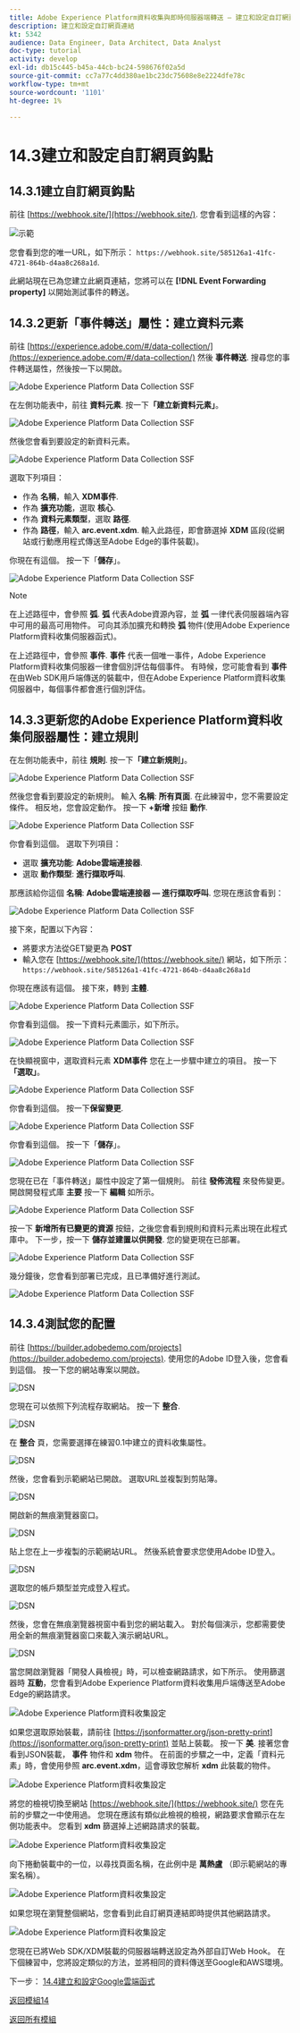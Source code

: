 ```yaml
---
title: Adobe Experience Platform資料收集與即時伺服器端轉送 — 建立和設定自訂網頁連結
description: 建立和設定自訂網頁連結
kt: 5342
audience: Data Engineer, Data Architect, Data Analyst
doc-type: tutorial
activity: develop
exl-id: db15c445-b45a-44cb-bc24-598676f02a5d
source-git-commit: cc7a77c4dd380ae1bc23dc75608e8e2224dfe78c
workflow-type: tm+mt
source-wordcount: '1101'
ht-degree: 1%

---
```


# 14.3建立和設定自訂網頁鈎點

## 14.3.1建立自訂網頁鈎點

前往 [https://webhook.site/](https://webhook.site/). 您會看到這樣的內容：

![示範](./images/webhook1.png)

您會看到您的唯一URL，如下所示： `https://webhook.site/585126a1-41fc-4721-864b-d4aa8c268a1d`.

此網站現在已為您建立此網頁連結，您將可以在 **[!DNL Event Forwarding property]** 以開始測試事件的轉送。

## 14.3.2更新「事件轉送」屬性：建立資料元素

前往 [https://experience.adobe.com/#/data-collection/](https://experience.adobe.com/#/data-collection/) 然後 **事件轉送**. 搜尋您的事件轉送屬性，然後按一下以開啟。

![Adobe Experience Platform Data Collection SSF](./images/prop1.png)

在左側功能表中，前往 **資料元素**. 按一下&#x200B;**「建立新資料元素」**。

![Adobe Experience Platform Data Collection SSF](./images/de1.png)

然後您會看到要設定的新資料元素。

![Adobe Experience Platform Data Collection SSF](./images/de2.png)

選取下列項目：

- 作為 **名稱**，輸入 **XDM事件**.
- 作為 **擴充功能**，選取 **核心**.
- 作為 **資料元素類型**，選取 **路徑**.
- 作為 **路徑**，輸入 **arc.event.xdm**. 輸入此路徑，即會篩選掉 **XDM** 區段(從網站或行動應用程式傳送至Adobe Edge的事件裝載)。

你現在有這個。 按一下「**儲存**」。

![Adobe Experience Platform Data Collection SSF](./images/de3.png)

>[!NOTE]
>
>在上述路徑中，會參照 **弧**. **弧** 代表Adobe資源內容，並 **弧** 一律代表伺服器端內容中可用的最高可用物件。 可向其添加擴充和轉換 **弧** 物件(使用Adobe Experience Platform資料收集伺服器函式)。
>
>在上述路徑中，會參照 **事件**. **事件** 代表一個唯一事件，Adobe Experience Platform資料收集伺服器一律會個別評估每個事件。 有時候，您可能會看到 **事件** 在由Web SDK用戶端傳送的裝載中，但在Adobe Experience Platform資料收集伺服器中，每個事件都會進行個別評估。

## 14.3.3更新您的Adobe Experience Platform資料收集伺服器屬性：建立規則

在左側功能表中，前往 **規則**. 按一下&#x200B;**「建立新規則」**。

![Adobe Experience Platform Data Collection SSF](./images/rl1.png)

然後您會看到要設定的新規則。 輸入 **名稱**: **所有頁面**. 在此練習中，您不需要設定條件。 相反地，您會設定動作。 按一下 **+新增** 按鈕 **動作**.

![Adobe Experience Platform Data Collection SSF](./images/rl2.png)

你會看到這個。 選取下列項目：

- 選取 **擴充功能**: **Adobe雲端連接器**.
- 選取 **動作類型**: **進行擷取呼叫**.

那應該給你這個 **名稱**: **Adobe雲端連接器 — 進行擷取呼叫**. 您現在應該會看到：

![Adobe Experience Platform Data Collection SSF](./images/rl4.png)

接下來，配置以下內容：

- 將要求方法從GET變更為 **POST**
- 輸入您在 [https://webhook.site/](https://webhook.site/) 網站，如下所示： `https://webhook.site/585126a1-41fc-4721-864b-d4aa8c268a1d`

你現在應該有這個。 接下來，轉到 **主體**.

![Adobe Experience Platform Data Collection SSF](./images/rl6.png)

你會看到這個。 按一下資料元素圖示，如下所示。

![Adobe Experience Platform Data Collection SSF](./images/rl7.png)

在快顯視窗中，選取資料元素 **XDM事件** 您在上一步驟中建立的項目。 按一下&#x200B;**「選取」**。

![Adobe Experience Platform Data Collection SSF](./images/rl8.png)

你會看到這個。 按一下&#x200B;**保留變更**.

![Adobe Experience Platform Data Collection SSF](./images/rl9.png)

你會看到這個。 按一下「**儲存**」。

![Adobe Experience Platform Data Collection SSF](./images/rl10.png)

您現在已在「事件轉送」屬性中設定了第一個規則。 前往 **發佈流程** 來發佈變更。
開啟開發程式庫 **主要** 按一下 **編輯** 如所示。

![Adobe Experience Platform Data Collection SSF](./images/rl11.png)

按一下 **新增所有已變更的資源** 按鈕，之後您會看到規則和資料元素出現在此程式庫中。 下一步，按一下 **儲存並建置以供開發**. 您的變更現在已部署。

![Adobe Experience Platform Data Collection SSF](./images/rl13.png)

幾分鐘後，您會看到部署已完成，且已準備好進行測試。

![Adobe Experience Platform Data Collection SSF](./images/rl14.png)

## 14.3.4測試您的配置

前往 [https://builder.adobedemo.com/projects](https://builder.adobedemo.com/projects). 使用您的Adobe ID登入後，您會看到這個。 按一下您的網站專案以開啟。

![DSN](../module0/images/web8.png)

您現在可以依照下列流程存取網站。 按一下 **整合**.

![DSN](../module0/images/web1.png)

在 **整合** 頁，您需要選擇在練習0.1中建立的資料收集屬性。

![DSN](../module0/images/web2.png)

然後，您會看到示範網站已開啟。 選取URL並複製到剪貼簿。

![DSN](../module0/images/web3.png)

開啟新的無痕瀏覽器窗口。

![DSN](../module0/images/web4.png)

貼上您在上一步複製的示範網站URL。 然後系統會要求您使用Adobe ID登入。

![DSN](../module0/images/web5.png)

選取您的帳戶類型並完成登入程式。

![DSN](../module0/images/web6.png)

然後，您會在無痕瀏覽器視窗中看到您的網站載入。 對於每個演示，您都需要使用全新的無痕瀏覽器窗口來載入演示網站URL。

![DSN](../module0/images/web7.png)

當您開啟瀏覽器「開發人員檢視」時，可以檢查網路請求，如下所示。 使用篩選器時 **互動**，您會看到Adobe Experience Platform資料收集用戶端傳送至Adobe Edge的網路請求。

![Adobe Experience Platform資料收集設定](./images/hook1.png)

如果您選取原始裝載，請前往 [https://jsonformatter.org/json-pretty-print](https://jsonformatter.org/json-pretty-print) 並貼上裝載。 按一下 **美**. 接著您會看到JSON裝載， **事件** 物件和 **xdm** 物件。 在前面的步驟之一中，定義「資料元素」時，會使用參照 **arc.event.xdm**，這會導致您解析 **xdm** 此裝載的物件。

![Adobe Experience Platform資料收集設定](./images/hook2.png)

將您的檢視切換至網站 [https://webhook.site/](https://webhook.site/) 您在先前的步驟之一中使用過。 您現在應該有類似此檢視的檢視，網路要求會顯示在左側功能表中。 您看到 **xdm** 篩選掉上述網路請求的裝載。

![Adobe Experience Platform資料收集設定](./images/hook3.png)

向下捲動裝載中的一位，以尋找頁面名稱，在此例中是 **萬熱盧** （即示範網站的專案名稱）。

![Adobe Experience Platform資料收集設定](./images/hook4.png)

如果您現在瀏覽整個網站，您會看到此自訂網頁連結即時提供其他網路請求。

![Adobe Experience Platform資料收集設定](./images/hook5.png)

您現在已將Web SDK/XDM裝載的伺服器端轉送設定為外部自訂Web Hook。 在下個練習中，您將設定類似的方法，並將相同的資料傳送至Google和AWS環境。

下一步： [14.4建立和設定Google雲端函式](./ex4.md)

[返回模組14](./aep-data-collection-ssf.md)

[返回所有模組](./../../overview.md)
